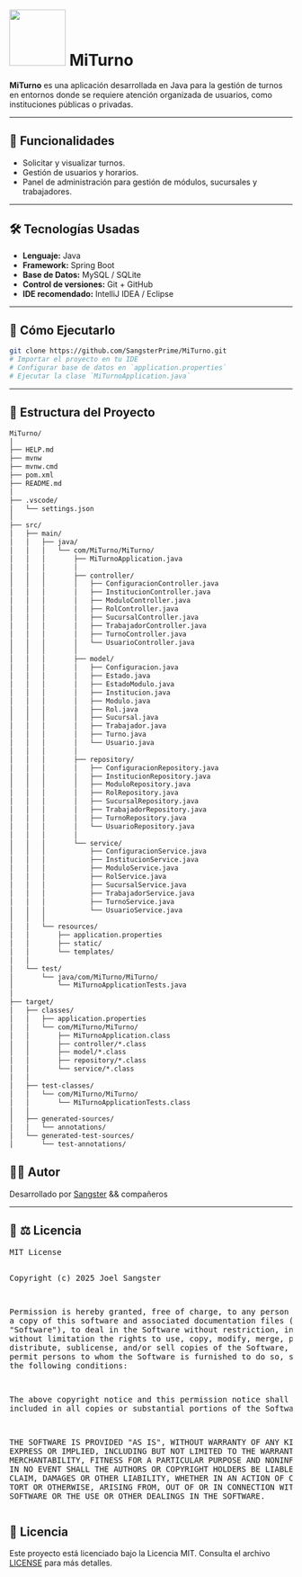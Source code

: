 # <img src="https://media2.giphy.com/media/v1.Y2lkPTc5MGI3NjExa25nM2g1d2xrMGs0eTJ1bTZ6dnBpbmVtZmY2NmFldmo2ZDVvaXhnNiZlcD12MV9pbnRlcm5hbF9naWZfYnlfaWQmY3Q9Zw/78XCFBGOlS6keY1Bil/giphy.gif" width="100"> MiTurno

**MiTurno** es una aplicación desarrollada en Java para la gestión de turnos en entornos donde se requiere atención organizada de usuarios, como instituciones públicas o privadas.

---

## 🔧 Funcionalidades

- Solicitar y visualizar turnos.
- Gestión de usuarios y horarios.
- Panel de administración para gestión de módulos, sucursales y trabajadores.

---

## 🛠️ Tecnologías Usadas

- **Lenguaje:** Java
- **Framework:** Spring Boot
- **Base de Datos:** MySQL / SQLite
- **Control de versiones:** Git + GitHub
- **IDE recomendado:** IntelliJ IDEA / Eclipse

---

## 🚀 Cómo Ejecutarlo

```bash
git clone https://github.com/SangsterPrime/MiTurno.git
# Importar el proyecto en tu IDE
# Configurar base de datos en `application.properties`
# Ejecutar la clase `MiTurnoApplication.java`
```
--- 

## 📂 Estructura del Proyecto

```md
MiTurno/
│
├── HELP.md
├── mvnw
├── mvnw.cmd
├── pom.xml
├── README.md
│
├── .vscode/
│   └── settings.json
│
├── src/
│   ├── main/
│   │   ├── java/
│   │   │   └── com/MiTurno/MiTurno/
│   │   │       ├── MiTurnoApplication.java
│   │   │       │
│   │   │       ├── controller/
│   │   │       │   ├── ConfiguracionController.java
│   │   │       │   ├── InstitucionController.java
│   │   │       │   ├── ModuloController.java
│   │   │       │   ├── RolController.java
│   │   │       │   ├── SucursalController.java
│   │   │       │   ├── TrabajadorController.java
│   │   │       │   ├── TurnoController.java
│   │   │       │   └── UsuarioController.java
│   │   │       │
│   │   │       ├── model/
│   │   │       │   ├── Configuracion.java
│   │   │       │   ├── Estado.java
│   │   │       │   ├── EstadoModulo.java
│   │   │       │   ├── Institucion.java
│   │   │       │   ├── Modulo.java
│   │   │       │   ├── Rol.java
│   │   │       │   ├── Sucursal.java
│   │   │       │   ├── Trabajador.java
│   │   │       │   ├── Turno.java
│   │   │       │   └── Usuario.java
│   │   │       │
│   │   │       ├── repository/
│   │   │       │   ├── ConfiguracionRepository.java
│   │   │       │   ├── InstitucionRepository.java
│   │   │       │   ├── ModuloRepository.java
│   │   │       │   ├── RolRepository.java
│   │   │       │   ├── SucursalRepository.java
│   │   │       │   ├── TrabajadorRepository.java
│   │   │       │   ├── TurnoRepository.java
│   │   │       │   └── UsuarioRepository.java
│   │   │       │
│   │   │       └── service/
│   │   │           ├── ConfiguracionService.java
│   │   │           ├── InstitucionService.java
│   │   │           ├── ModuloService.java
│   │   │           ├── RolService.java
│   │   │           ├── SucursalService.java
│   │   │           ├── TrabajadorService.java
│   │   │           ├── TurnoService.java
│   │   │           └── UsuarioService.java
│   │   │
│   │   └── resources/
│   │       ├── application.properties
│   │       ├── static/
│   │       └── templates/
│   │
│   └── test/
│       └── java/com/MiTurno/MiTurno/
│           └── MiTurnoApplicationTests.java
│
├── target/
│   ├── classes/
│   │   ├── application.properties
│   │   └── com/MiTurno/MiTurno/
│   │       ├── MiTurnoApplication.class
│   │       ├── controller/*.class
│   │       ├── model/*.class
│   │       ├── repository/*.class
│   │       └── service/*.class
│   │
│   ├── test-classes/
│   │   └── com/MiTurno/MiTurno/
│   │       └── MiTurnoApplicationTests.class
│   │
│   ├── generated-sources/
│   │   └── annotations/
│   └── generated-test-sources/
│       └── test-annotations/
```
## 🧑‍💻 Autor

Desarrollado por [Sangster](https://github.com/SangsterPrime) && compañeros

---
 

<h2>📄 ⚖️ Licencia</h2>
<pre>
MIT License

Copyright (c) 2025 Joel Sangster

Permission is hereby granted, free of charge, to any person obtaining a copy
of this software and associated documentation files (the "Software"), to deal
in the Software without restriction, including without limitation the rights
to use, copy, modify, merge, publish, distribute, sublicense, and/or sell
copies of the Software, and to permit persons to whom the Software is
furnished to do so, subject to the following conditions:

The above copyright notice and this permission notice shall be included in all
copies or substantial portions of the Software.

THE SOFTWARE IS PROVIDED "AS IS", WITHOUT WARRANTY OF ANY KIND, EXPRESS OR
IMPLIED, INCLUDING BUT NOT LIMITED TO THE WARRANTIES OF MERCHANTABILITY,
FITNESS FOR A PARTICULAR PURPOSE AND NONINFRINGEMENT. IN NO EVENT SHALL THE
AUTHORS OR COPYRIGHT HOLDERS BE LIABLE FOR ANY CLAIM, DAMAGES OR OTHER
LIABILITY, WHETHER IN AN ACTION OF CONTRACT, TORT OR OTHERWISE, ARISING FROM,
OUT OF OR IN CONNECTION WITH THE SOFTWARE OR THE USE OR OTHER DEALINGS IN THE
SOFTWARE.
</pre>
## 📄 Licencia

Este proyecto está licenciado bajo la Licencia MIT. Consulta el archivo [LICENSE](https://github.com/SangsterPrime/MiTurno/blob/main/LICENSE) para más detalles.

